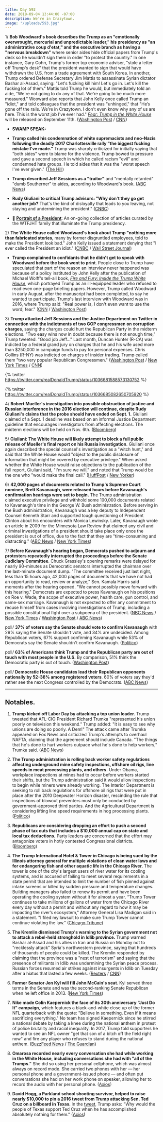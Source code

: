 ```yaml
---
title: Day 593
date: 2018-09-04 13:44:00 -07:00
description: We're in Crazytown.
image: "/uploads/593.jpg"
---
```


1/ **Bob Woodward's book describes the Trump as an "emotionally overwrought, mercurial and unpredictable leader," his presidency as "an administrative coup d'etat," and the executive branch as having a "nervous breakdown"** where senior aides hide official papers from Trump's desk so he wouldn't sign them in order "to protect the country." In one instance, Gary Cohn, Trump's former top economic adviser, "stole a letter off Trump's desk" that the president wanted to sign that would have withdrawn the U.S. from a trade agreement with South Korea. In another, Trump ordered Defense Secretary Jim Mattis to assassinate Syrian dictator Bashar al-Assad, saying: "Let's fucking kill him! Let's go in. Let's kill the fucking lot of them." Mattis told Trump he would, but immediately told an aide, "We're not going to do any of that. We're going to be much more measured." Wooward also reports that John Kelly once called Trump an "idiot," and told colleagues that the president was "unhinged," that "He’s gone off the rails. We're in Crazytown. I don't even know why any of us are here. This is the worst job I've ever had." *[Fear: Trump in the White House](https://amzn.to/2CkeGXi)* will be released on September 11th. ([Washington Post](https://www.washingtonpost.com/politics/bob-woodwards-new-book-reveals-a-nervous-breakdown-of-trumps-presidency/2018/09/04/b27a389e-ac60-11e8-a8d7-0f63ab8b1370_story.html) / [CNN](https://www.cnn.com/2018/09/04/politics/bob-woodward-book-donald-trump-fear/index.html))

* **SWAMP SPEAK:**

* **Trump called his condemnation of white supremacists and neo-Nazis following the deadly 2017 Charlottesville rally "the biggest fucking mistake I've made."** Trump was sharply criticized for initially saying that "both sides" were to blame for the violence. Trump bowed to pressure and gave a second speech in which he called racism "evil" and condemned hate groups. He told aides that it was the "worst speech I've ever given." ([The Hill](http://thehill.com/homenews/administration/404940-trump-said-condemning-white-supremacists-was-biggest-f-ing-mistake)) 

* **Trump described Jeff Sessions as a "traitor"** and "mentally retarded" "dumb Southerner" to aides, according to Woodward's book. ([ABC News](https://abcnews.go.com/Politics/bob-woodward-book-paints-portrait-chaotic-paranoid-white/story?id=57594550))

* **Rudy Giuliani to critical Trump advisors: "Why don't they go get another job?** That's the kind of disloyalty that leads to you leaving, not staying and undermining the president." ([CNBC](https://www.cnbc.com/2018/09/04/giuliani-to-trump-aides-ripping-trump-in-woodward-book-find-new-job.html))

* 👑 **[Portrait of a President](https://talk.whatthefuckjusthappenedtoday.com/t/portrait-of-a-president/1465)**: An on-going collection of articles curated by the WTFJHT family that illuminate the Trump presidency. 

2/ **The White House called Woodward's book about Trump "nothing more than fabricated stories**, many by former disgruntled employees, told to make the President look bad." John Kelly issued a statement denying that "I ever called the President an idiot." ([CNBC](https://www.cnbc.com/2018/09/04/white-house-calls-woodwards-book-on-trump-nothing-more-than-fabricated-stories-.html) / [Wall Street Journal](https://www.wsj.com/articles/white-house-calls-bob-woodwards-book-nothing-more-than-fabricated-lies-1536089079))

* **Trump complained to confidants that he didn't get to speak with Woodward before the book went to print**. People close to Trump have speculated that part of the reason an interview never happened was because of a policy instituted by John Kelly after the publication of Michael Wolff's tell-all book, *[Fire and Fury: Inside the Trump White House](https://amzn.to/2CkRKXQ)*, which portrayed Trump as an ill-equipped leader who refused to read even one-page briefing papers. However, Trump called Woodward in early August, after the manuscript had been completed, to say he wanted to participate. Trump's last interview with Woodward was in 2016, where Trump said: "Real power is, I don't even want to use the word, fear." ([CNN](https://www.cnn.com/2018/09/04/politics/donald-trump-bob-woodward-book-interview/index.html) / [Washington Post](https://www.washingtonpost.com/politics/2018/09/04/transcript-phone-call-between-president-trump-journalist-bob-woodward/))

3/ **Trump attacked Jeff Sessions and the Justice Department on Twitter in connection with the indictments of two GOP congressmen on corruption charges**, saying the charges could hurt the Republican Party in the midterm elections. "Two easy wins now in doubt because there is not enough time," Trump tweeted. "Good job Jeff..." Last month, Duncan Hunter (R-CA) was indicted by a federal grand jury on charges that he and his wife used more than $250,000 in campaign funds to pay for personal expenses. Chris Collins (R-NY) was indicted  on charges of insider trading. Trump called them "two very popular Republican Congressmen." ([Washington Post](https://www.washingtonpost.com/politics/two-easy-wins-now-in-doubt-trump-renews-attack-on-sessions-citing-indictments-of-two-gop-congressmen-ahead-of-midterms/2018/09/03/e6f1356a-afac-11e8-9a6a-565d92a3585d_story.html) / [New York Times](https://www.nytimes.com/2018/09/03/us/politics/trump-sessions-midterms.html) / [CNN](https://www.cnn.com/2018/09/03/politics/donald-trump-jeff-sessions-justice-department/index.html))

{% twitter https://twitter.com/realDonaldTrump/status/1036681588573130752 %}

{% twitter https://twitter.com/realDonaldTrump/status/1036685082650705920 %}

4/ **Robert Mueller's investigation into possible obstruction of justice and Russian interference in the 2016 election will continue, despite Rudy Giuliani's claims that the probe should have ended on Sept. 1.** Giuliani claimed of a Sept. 1 deadline was based on an informal Justice Department guideline that encourages investigators from affecting elections. The midterm elections will be held on Nov. 6th. ([Bloomberg](https://www.bloomberg.com/news/articles/2018-09-04/mueller-persists-despite-trump-team-s-claim-clock-has-run-out))

5/ **Giuliani: The White House will likely attempt to block a full public release of Mueller's final report on his Russia investigation.** Giuliani once again described the special counsel's investigation as a "witch hunt," and said that the White House would "object to the public disclosure of information that might be covered by executive privilege." When asked whether the White House would raise objections to the publication of the full report, Giuliani said, "I'm sure we will," and noted that Trump would be the one who "would make the final call." ([HuffPost](https://www.huffingtonpost.com/entry/giuliani-mueller-report-new-yorker_us_5b8d393be4b0511db3dac87d) / [New Yorker](https://www.newyorker.com/magazine/2018/09/10/how-rudy-giuliani-turned-into-trumps-clown))

6/ **42,000 pages of documents related to Trump's Supreme Court nominee, Brett Kavanaugh, were released hours before Kavanaugh's confirmation hearings were set to begin.** The Trump administration claimed executive privilege and withhold some 100,000 documents related to Kavanaugh's time in the George W. Bush administration. Before serving in the Bush administration, Kavanaugh was a key deputy to Independent Counsel Kenneth Starr and supported tough questioning of President Clinton about his encounters with Monica Lewinsky. Later, Kavanaugh wrote an article in 2009 for the Minnesota Law Review that claimed any civil and criminal investigations of a president should take place only once the president is out of office, due to the fact that they are "time-consuming and distracting." ([ABC News](https://abcnews.go.com/Politics/democrats-raise-alarm-white-house-decision-withhold-kavanaugh/story?id=57563344) / [New York Times](https://www.nytimes.com/2018/09/01/us/politics/kavanaugh-records.html))

7/ **Before Kavanaugh's hearing began, Democrats pushed to adjourn and protesters repeatedly interrupted the proceedings before the Senate Judiciary Committee**. Chuck Grassley's opening remarks were delayed for nearly 90-minutes as Democratic senators interrupted the chairman over the last-minute document dump. "The committee received just last night, less than 15 hours ago, 42,000 pages of documents that we have not had an opportunity to read, review or analyze," Sen. Kamala Harris said moments after the hearing opened. "We cannot possibly move forward with this hearing." Democrats are expected to press Kavanaugh on his positions on Roe v. Wade, the scope of executive power, health care, gun control, and same-sex marriage. Kavanaugh is not expected to offer any commitment to recuse himself from cases involving investigations of Trump, including a possible constitutional fight over a subpoena of the president. ([NBC News](https://www.nbcnews.com/politics/congress/kavanaugh-hearings-launch-tuesday-amid-fresh-democratic-calls-delay-n905891) / [New York Times](https://www.nytimes.com/2018/09/04/us/politics/kavanaugh-confirmation-hearing-updates.html) / [Washington Post](https://www.washingtonpost.com/politics/kavanaugh-hearing-trumps-nominee-will-pledge-to-be-a-neutral-and-impartial-arbiter/2018/09/04/5fbaec1a-b035-11e8-9a6a-565d92a3585d_story.html) / [ABC News](https://abcnews.go.com/Politics/kavanaugh-commit-recusal-trump-mueller-related-matters/story?id=57534501))

poll/ **37% of voters say the Senate should vote to confirm Kavanaugh** with 29% saying the Senate shouldn't vote, and 34% are undecided. Among Republican voters, 67% support confirming Kavanaugh while 53% of Democrats say the Senate shouldn't confirm Kavanaugh. ([Politico](https://www.politico.com/story/2018/09/04/kavanaugh-confirmation-support-poll-806300))

poll/ **63% of Americans think Trump and the Republican party are out of touch with most people in the U.S.** By comparison, 51% think the Democratic party is out of touch. ([Washington Post](https://www.washingtonpost.com/politics/poll-democrats-regain-clear-advantage-in-midterms-shaping-up-as-referendum-on-president-trump/2018/09/03/b47be106-aefe-11e8-a20b-5f4f84429666_story.html))

poll/ **Democratic House candidates lead their Republican opponents nationally by 52-38% among registered voters**. 60% of voters say they'd rather see the next Congress controlled by the Democrats. ([ABC News](https://abcnews.go.com/Politics/energized-donald-trump-democrats-reach-14-midterms/story?id=57538542))

---

## Notables.

1. **Trump kicked off Labor Day by attacking a top union leader.** Trump tweeted that AFL-CIO President Richard Trumka "represented his union poorly on television this weekend." Trump added: "It is easy to see why unions are doing so poorly. A Dem!" The attack came after Trumka appeared on Fox News and criticized Trump's attempts to overhaul NAFTA, claiming that the agreement should include Canada. "The things that he's done to hurt workers outpace what he's done to help workers," Trumka said. ([ABC News](https://abcnews.go.com/Politics/wireStory/trump-attacks-union-leader-labor-day-57572623))

2. **The Trump administration is rolling back worker safety regulations affecting underground mine safety inspections, offshore oil rigs, line speeds in meat processing plants, and others.** Under Obama, workplace inspections at mines had to occur before workers started their shifts, but the Trump administration said it would allow inspections to begin while miners were already working. The Interior Department is seeking to roll back regulations for offshore oil rigs that were put in place after the 2010 Deepwater Horizon disaster, rescinding the rule that inspections of blowout preventers must only be conducted by government-approved third parties. And the Agricultural Department is considering lifting line speed requirements in hog processing plants. ([Politico](https://www.politico.com/story/2018/09/03/trumps-worker-safety-regulations-protections-unions-806008))

3. **Republicans are considering dropping an effort to push a second phase of tax cuts that includes a $10,000 annual cap on state and local tax deductions.** Party leaders are concerned that the effort may antagonize voters in hotly contested Congressional districts. ([Bloomberg](https://www.bloomberg.com/news/articles/2018-09-04/republicans-weigh-abandoning-tax-cut-2-0-after-salt-backlash?srnd=premium))

4. **The Trump International Hotel & Tower in Chicago is being sued by the Illinois attorney general for multiple violations of clean water laws and for endangering fish and other aquatic life in the Chicago River.** The tower is one of the city's largest users of river water for its cooling systems, and is accused of failing to meet several requirements in a state permit that are intended to limit the number of fish pinned against intake screens or killed by sudden pressure and temperature changes. Building managers also failed to renew its permit and have been operating the cooling system without it for almost a year. "Trump Tower continues to take millions of gallons of water from the Chicago River every day without a permit and without any regard to how it may be impacting the river’s ecosystem," Attorney General Lisa Madigan said in a statement. "I filed my lawsuit to make sure Trump Tower cannot continue violating the law." ([Chicago Tribune](http://www.chicagotribune.com/news/ct-met-trump-tower-chicago-river-madigan-lawsuit-20180814-story.html))

5. **The Kremlin dismissed Trump's warning to the Syrian government not to attack a rebel-held stronghold in Idlib province.** Trump warned Bashar al-Assad and his allies in Iran and Russia on Monday not to "recklessly attack" Syria's northwestern province, saying that hundreds of thousands of people could be killed. The Kremlin responded by claiming that the province was a "nest of terrorism" and saying that the presence of militants in Idlib was undermining the Syrian peace process. Russian forces resumed air strikes against insurgents in Idlib on Tuesday after a hiatus that lasted a few weeks. ([Reuters](https://www.reuters.com/article/us-mideast-crisis-syria-trump/trump-warns-syria-not-to-recklessly-attack-idlib-province-idUSKCN1LJ252) / [CNN](https://www.cnn.com/2018/09/03/politics/trump-syria-tweet-assad-rebel-idlib/index.html))

6. **Former Senator Jon Kyl will fill John McCain's seat**. Kyl served three terms in the Senate and was the second-ranking Senate Republican when he left office in 2013. ([New York Times](https://www.nytimes.com/2018/09/04/us/politics/arizona-senate-mccain.html))

7. **Nike made Colin Kaepernick the face of its 30th anniversary "Just Do It" campaign**, which features a black-and-white close up of the former NFL quarterback with the quote: "Believe in something. Even if it means sacrificing everything." No team has signed Kaepernick since he stirred a national debate by taking a knee during the national anthem in protest of police brutality and racial inequality. In 2017, Trump told supporters he wanted to see an NFL owner "get that son of a bitch off the field right now" and fire any player who refuses to stand during the national anthem. ([BuzzFeed News](https://www.buzzfeednews.com/article/claudiarosenbaum/colin-kaepernick-is-the-face-of-nikes-30th-anniversary-just) / [The Guardian](https://www.theguardian.com/sport/2018/sep/03/colin-kaepernick-nike-just-do-it-campaign-nfl))

8. **Omarosa recorded nearly every conversation she had while working in the White House, including conversations she had with "all of the Trumps."** She did so using her personal cellphone, which was almost always on record mode. She carried two phones with her — her personal phone and a government-issued phone — and often put conversations she had on her work phone on speaker, allowing her to record the audio with her personal phone. ([Axios](https://www.axios.com/omarosa-secret-tapes-record-phone-7ca4d160-4033-4acd-a035-45f3625315d4.html))

9. **David Hogg, a Parkland school shooting survivor, helped to raise nearly $10,000 to pin a 2016 tweet from Trump attacking Sen. Ted Cruz on a billboard in Texas**. In the [tweet](https://twitter.com/realdonaldtrump/status/703984812105793536?lang=en), Trump asks: "Why would the people of Texas support Ted Cruz when he has accomplished absolutely nothing for them." ([Axios](https://www.axios.com/trump-tweets-billboard-texas-ted-cruz-david-hogg-b5f408fd-bab9-41ed-892b-07a523943ab9.html))